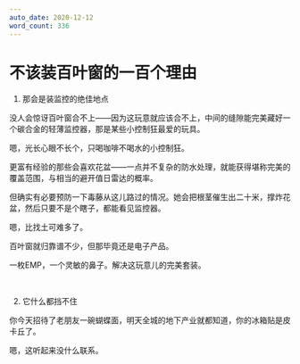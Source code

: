 ```yaml
---
auto_date: 2020-12-12
word_count: 336
---
```


# 不该装百叶窗的一百个理由

1. 那会是装监控的绝佳地点

没人会惊讶百叶窗合不上——因为这玩意就应该合不上，中间的缝隙能完美藏好一个碳合金的轻薄监控器，那是某些小控制狂最爱的玩具。

嗯，光长心眼不长个，只喝咖啡不喝水的小控制狂。

更富有经验的那些会喜欢花盆——一点并不复杂的防水处理，就能获得堪称完美的覆盖范围，与相当的避开值日雷达的概率。

但确实有必要预防一下毒藤从这儿路过的情况。她会把根茎催生出二十米，撑炸花盆，然后只要不是个瞎子，都能看见监控器。

嗯，比找土可难多了。

百叶窗就归靠谱不少，但那毕竟还是电子产品。

一枚EMP，一个灵敏的鼻子。解决这玩意儿的完美套装。

<br>

2. 它什么都挡不住

你今天招待了老朋友一碗蝴蝶面，明天全城的地下产业就都知道，你的冰箱贴是皮卡丘了。

嗯，这听起来没什么联系。

